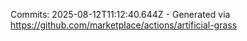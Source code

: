 Commits: 2025-08-12T11:12:40.644Z - Generated via https://github.com/marketplace/actions/artificial-grass
<br>
